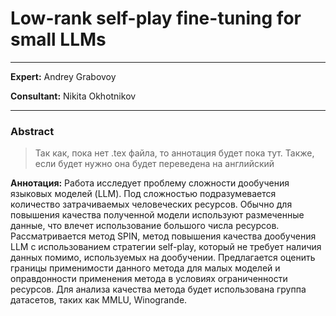 # Low-rank self-play fine-tuning for small LLMs

----

__Expert:__ Andrey Grabovoy

__Consultant:__ Nikita Okhotnikov

----

### Abstract

> Так как, пока нет .tex файла, то аннотация будет пока тут. Также, если будет нужно она будет переведена на английский

__Аннотация:__ Работа исследует проблему сложности дообучения языковых моделей (LLM). Под сложностью подразумевается количество затрачиваемых человеческих ресурсов. Обычно для повышения качества полученной модели используют размеченные данные, что влечет использование большого числа ресурсов. Рассматривается метод SPIN, метод повышения качества дообучения LLM с использованием стратегии self-play, который не требует наличия данных помимо, используемых на дообучении. Предлагается оценить границы применимости данного метода для малых моделей и оправдонности применения метода в условиях ограниченности ресурсов. Для анализа качества метода будет использована группа датасетов, таких как MMLU, Winogrande.